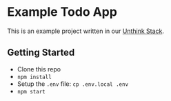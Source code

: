 # Example Todo App

This is an example project written in our [Unthink Stack](https://github.com/epandco/unthink-cli).

## Getting Started

- Clone this repo
- `npm install`
- Setup the `.env` file: `cp .env.local .env`
- `npm start`
